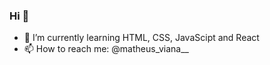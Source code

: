 ### Hi 👋

- 🌱 I’m currently learning HTML, CSS, JavaScipt and React
- 📫 How to reach me: @matheus_viana__
